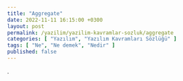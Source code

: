 ```yaml
---
title: "Aggregate"
date: 2022-11-11 16:15:00 +0300
layout: post
permalink: /yazilim/yazilim-kavramlar-sozluk/aggregate
categories: [ "Yazılım", "Yazılım Kavramları Sözlüğü" ]
tags: [ "Ne", "Ne demek", "Nedir" ]
published: false
---
```


.
